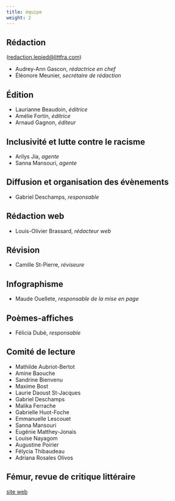 ```yaml
---
title: équipe
weight: 2
---
```


## Rédaction
(redaction.lepied@littfra.com)

- Audrey-Ann Gascon, _rédactrice en chef_
- Éléonore Meunier, _secrétaire de rédaction_

## Édition

- Laurianne Beaudoin, _éditrice_
- Amélie Fortin, _éditrice_
- Arnaud Gagnon, _éditeur_

## Inclusivité et lutte contre le racisme

- Arilys Jia, _agente_
- Sanna Mansouri, _agente_

## Diffusion et organisation des évènements

- Gabriel Deschamps, _responsable_

## Rédaction web

- Louis-Olivier Brassard, _rédacteur web_

## Révision

- Camille St-Pierre, _réviseure_

## Infographisme

- Maude Ouellete, _responsable de la mise en page_

## Poèmes-affiches

- Félicia Dubé, _responsable_

## Comité de lecture

- Mathilde Aubriot-Bertot
- Amine Baouche
- Sandrine Bienvenu
- Maxime Bost
- Laurie Daoust St-Jacques
- Gabriel Deschamps
- Malika Ferrache
- Gabrielle Huot-Foche
- Emmanuelle Lescouet
- Sanna Mansouri
- Eugénie Matthey-Jonais
- Louise Nayagom
- Augustine Poirier
- Félycia Thibaudeau
- Adriana Rosales Olivos

## Fémur, revue de critique littéraire

[site web](https://revuefemur.com/)
